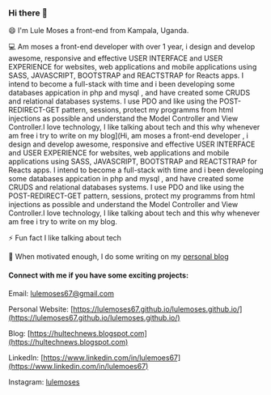 ### Hi there 👋

<!--
Here are some ideas to get you started:

- 🔭 I’m currently working on ...
- 🌱 I’m currently learning ...
- 👯 I’m looking to collaborate on ...
- 🤔 I’m looking for help with ...
- 💬 Ask me about ...
- 📫 How to reach me: ...
- 😄 Pronouns: ...
- ⚡ Fun fact: ...
-->


😄 I'm Lule Moses a front-end from Kampala, Uganda.

💻️ Am moses a front-end developer with over 1 year, i design and develop awesome, responsive and effective USER INTERFACE and USER EXPERIENCE for websites, web applications and mobile applications using SASS, JAVASCRIPT, BOOTSTRAP and REACTSTRAP for Reacts apps. I intend to become a full-stack with time and i been developing some databases appication in php and mysql , and have created some CRUDS and relational databases systems. I use PDO and like using the POST-REDIRECT-GET pattern, sessions, protect my programms from html injections as possible and understand the Model Controller and View Controller.I love technology, I like talking about tech and this why whenever am free i try to write on my blog](Hi, am moses a front-end developer , i design and develop awesome, responsive and effective USER INTERFACE and USER EXPERIENCE for websites, web applications and mobile applications using SASS, JAVASCRIPT, BOOTSTRAP and REACTSTRAP for Reacts apps. I intend to become a full-stack with time and i been developing some databases appication in php and mysql , and have created some CRUDS and relational databases systems. I use PDO and like using the POST-REDIRECT-GET pattern, sessions, protect my programms from html injections as possible and understand the Model Controller and View Controller.I love technology, I like talking about tech and this why whenever am free i try to write on my blog.

⚡ Fun fact I like talking about tech

📝️ When motivated enough, I do some writing on my [personal blog](https://hultechnews.blogspot.com/) 

#### Connect with me if you have some exciting projects:

Email: [lulemoses67@gmail.com](mailto:lulemoses67@gmail.com)

Personal Website: [https://lulemoses67.github.io/lulemoses.github.io/](https://lulemoses67.github.io/lulemoses.github.io/)

Blog: [https://hultechnews.blogspot.com](https://hultechnews.blogspot.com)

LinkedIn: [https://www.linkedin.com/in/lulemoes67](https://www.linkedin.com/in/lulemoes67)


Instagram: [lulemoses](https://twitter.com/lulemoses67)
